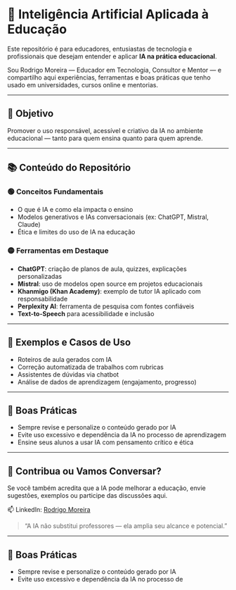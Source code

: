 # 🧠 Inteligência Artificial Aplicada à Educação

Este repositório é para educadores, entusiastas de tecnologia e profissionais que desejam entender e aplicar **IA na prática educacional**.

Sou Rodrigo Moreira — Educador em Tecnologia, Consultor e Mentor — e compartilho aqui experiências, ferramentas e boas práticas que tenho usado em universidades, cursos online e mentorias.

---

## 🎯 Objetivo

Promover o uso responsável, acessível e criativo da IA no ambiente educacional — tanto para quem ensina quanto para quem aprende.

---

## 📚 Conteúdo do Repositório

### 🟢 Conceitos Fundamentais
- O que é IA e como ela impacta o ensino
- Modelos generativos e IAs conversacionais (ex: ChatGPT, Mistral, Claude)
- Ética e limites do uso de IA na educação

### 🟡 Ferramentas em Destaque
- **ChatGPT**: criação de planos de aula, quizzes, explicações personalizadas
- **Mistral**: uso de modelos open source em projetos educacionais
- **Khanmigo (Khan Academy)**: exemplo de tutor IA aplicado com responsabilidade
- **Perplexity AI**: ferramenta de pesquisa com fontes confiáveis
- **Text-to-Speech** para acessibilidade e inclusão

---

## 🧪 Exemplos e Casos de Uso
- Roteiros de aula gerados com IA
- Correção automatizada de trabalhos com rubricas
- Assistentes de dúvidas via chatbot
- Análise de dados de aprendizagem (engajamento, progresso)

---

## 📌 Boas Práticas
- Sempre revise e personalize o conteúdo gerado por IA
- Evite uso excessivo e dependência da IA no processo de aprendizagem
- Ensine seus alunos a usar IA com pensamento crítico e ética

---

## 📢 Contribua ou Vamos Conversar?

Se você também acredita que a IA pode melhorar a educação, envie sugestões, exemplos ou participe das discussões aqui.

📫 LinkedIn: [Rodrigo Moreira](https://www.linkedin.com/in/rodrigomoreiradossantos)

> “A IA não substitui professores — ela amplia seu alcance e potencial.”



---

## 📌 Boas Práticas
- Sempre revise e personalize o conteúdo gerado por IA
- Evite uso excessivo e dependência da IA no processo de
